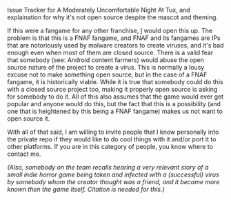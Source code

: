Issue Tracker for A Moderately Uncomfortable Night At Tux, and explaination for why it's not open source despite the mascot and theming.

If this were a fangame for any other franchise, [I](https://github.com/IoIxD) would open this up. The problem is that this is a FNAF fangame, and FNAF and its fangames are IPs that are notoriously used by malware creators to create viruses, and it's bad enough even when most of them are closed source. There is a valid fear that somebody (see: Android content farmers) would abuse the open source nature of the project to create a virus. This is normally a lousy excuse not to make something open source, but in the case of a FNAF fangame, it is historically viable. While it is true that somebody could do this with a closed source project too, making it properly open source is asking for somebody to do it. All of this also assumes that the game would ever get popular and anyone would do this, but the fact that this is a possibility (and one that is heightened by this being a FNAF fangame) makes us not want to open source it.

With all of that said, I am willing to invite people that I know personally into the private repo if they would like to do cool things with it and/or port it to other platforms. If you are in this category of people, you know where to contact me.

*(Also, somebody on the team recalls hearing a very relevant story of a small indie horror game being taken and infected with a (successful) virus by somebody whom the creator thought was a friend, and it became more known then the game itself. Citation is needed for this.)*
